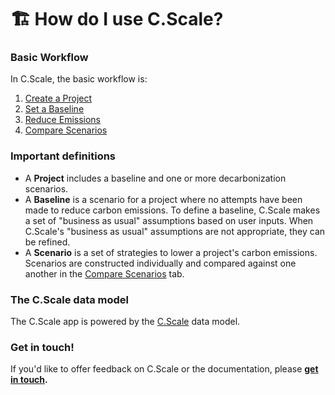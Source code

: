 # 🏗️ How do I use C.Scale?

### Basic Workflow

In C.Scale, the basic workflow is:

1. [Create a Project](create-a-project/)&#x20;
2. [Set a Baseline](set-a-baseline.md)
3. [Reduce Emissions](reduce-emissions/)
4. [Compare Scenarios](compare-scenarios.md)

### Important definitions

* A **Project** includes a baseline and one or more decarbonization scenarios.
* A **Baseline** is a scenario for a project where no attempts have been made to reduce carbon emissions. To define a baseline, C.Scale makes a set of "business as usual" assumptions based on user inputs. When C.Scale's "business as usual" assumptions are not appropriate, they can be refined.
* A **Scenario** is a set of strategies to lower a project's carbon emissions. Scenarios are constructed individually and compared against one another in the [Compare Scenarios](compare-scenarios.md) tab.

### The C.Scale data model

The C.Scale app is powered by the [C.Scale](https://www.cscale.io) data model.

### Get in touch!

If you'd like to offer feedback on C.Scale or the documentation, please [**get in touch**](mailto:hi@cscale.io)**.**
